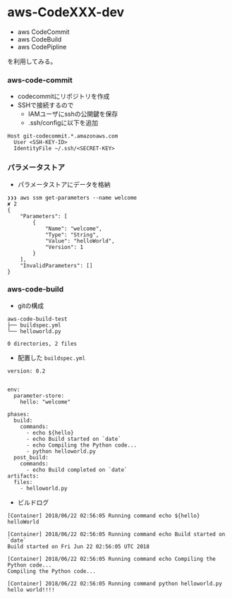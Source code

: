 # aws-CodeXXX-dev
- aws CodeCommit
- aws CodeBuild
- aws CodePipline

を利用してみる。

### aws-code-commit
- codecommitにリポジトリを作成
- SSHで接続するので
  - IAMユーザにsshの公開鍵を保存
  - .ssh/configに以下を追加
```
Host git-codecommit.*.amazonaws.com
  User <SSH-KEY-ID>
  IdentityFile ~/.ssh/<SECRET-KEY>
```

### パラメータストア
- パラメータストアにデータを格納
```
❯❯❯ aws ssm get-parameters --name welcome                                                    ✘ 2
{
    "Parameters": [
        {
            "Name": "welcome",
            "Type": "String",
            "Value": "helloWorld",
            "Version": 1
        }
    ],
    "InvalidParameters": []
}
```

### aws-code-build
- gitの構成
```
aws-code-build-test
├── buildspec.yml
└── helloworld.py

0 directories, 2 files
```

- 配置した `buildspec.yml` 
```
version: 0.2


env:
  parameter-store:
    hello: "welcome"

phases:
  build:
    commands:
      - echo ${hello}
      - echo Build started on `date`
      - echo Compiling the Python code...
      - python helloworld.py
  post_build:
    commands:
      - echo Build completed on `date`
artifacts:
  files:
    - helloworld.py
```

- ビルドログ
```
[Container] 2018/06/22 02:56:05 Running command echo ${hello}
helloWorld

[Container] 2018/06/22 02:56:05 Running command echo Build started on `date`
Build started on Fri Jun 22 02:56:05 UTC 2018

[Container] 2018/06/22 02:56:05 Running command echo Compiling the Python code...
Compiling the Python code...

[Container] 2018/06/22 02:56:05 Running command python helloworld.py
hello world!!!!
```
